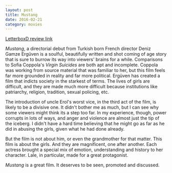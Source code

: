 ```yaml
---
layout: post
title: Mustang 
date: 2016-02-21
category: movies
---
```

 
[LetterboxD review link](http://letterboxd.com/samarthbhaskar/film/mustang-2015/)

 <em>Mustang</em>, a directorial debut from Turkish born French director Deniz Gamze Ergüven is a soulful, beautifully written and shot coming of age story that is sure to burrow its way into viewers' brains for a while. Comparisons to Sofia Coppola's <em>Virgin Suicides</em> are both apt and incomplete. Coppola was working from source material that was familiar to her, but this film feels far more grounded in reality and far more political. Ergüven has created a film that indicts society in the starkest of terms. The lives of girls are difficult, and they are made much more difficult because institutions like patriarchy, religion, tradition, sexual policing, etc.

The introduction of uncle Erol's worst vice, in the third act of the film, is likely to be a divisive one. It didn't bother me as much, but I can see why some viewers might think its a step too far. In my experience, though, power corrupts in lots of ways, and anger and violence are almost just the tip of the iceberg. I didn't have a hard time believing that he might go as far as he did in abusing the girls, given what he had done already.

But the film is not about him, or even the grandmother for that matter. This film is about the girls. And they are magnificent, one after another. Each actress brought a special mix of emotion, understanding and history to her character. Lale, in particular, made for a great protagonist. 

<em>Mustang</em> is a great film. It deserves to be seen, promoted and discussed.
